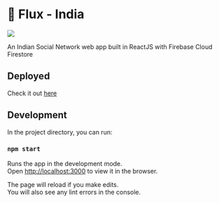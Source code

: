 # 🌱 Flux - India

<a href="https://flux-india.web.app/" alt="build passing"><img src="https://img.shields.io/badge/build-passing-brightgreen" /></a>

An Indian Social Network web app built in ReactJS with Firebase Cloud Firestore

## Deployed 

Check it out [here](https://flux-india.web.app/)

## Development

In the project directory, you can run:

### `npm start`

Runs the app in the development mode.\
Open [http://localhost:3000](http://localhost:3000) to view it in the browser.

The page will reload if you make edits.\
You will also see any lint errors in the console.

